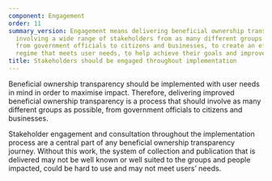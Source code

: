 ```yaml
---
component: Engagement
order: 11
summary_version: Engagement means delivering beneficial ownership transparency by
  involving a wide range of stakeholders from as many different groups as possible,
  from government officials to citizens and businesses, to create an effective disclosure
  regime that meets user needs, to help achieve their goals and improve impact.
title: Stakeholders should be engaged throughout implementation
---
```


Beneficial ownership transparency should be implemented with user needs in mind in order to maximise impact. Therefore, delivering improved beneficial ownership transparency is a process that should involve as many different groups as possible, from government officials to citizens and businesses. 

Stakeholder engagement and consultation throughout the implementation process are a central part of any beneficial ownership transparency journey. Without this work, the system of collection and publication that is delivered may not be well known or well suited to the groups and people impacted, could be hard to use and may not meet users’ needs.